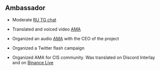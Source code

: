 ## Ambassador
- Moderate [RU TG chat](https://t.me/interlay_community_rus)

- Translated and voiced video [AMA](https://www.youtube.com/watch?v=-3vIeOj6rd0&t=6s)

- Organized an audio [AMA](https://t.me/doubletop/31390) with the CEO of the project 

- Organized a Twitter flash campaign
- Organized AMA for CIS community. Was translated on Discord Interlay and on [Binance Live](https://www.binance.com/en/live/video?roomId=2109860)
